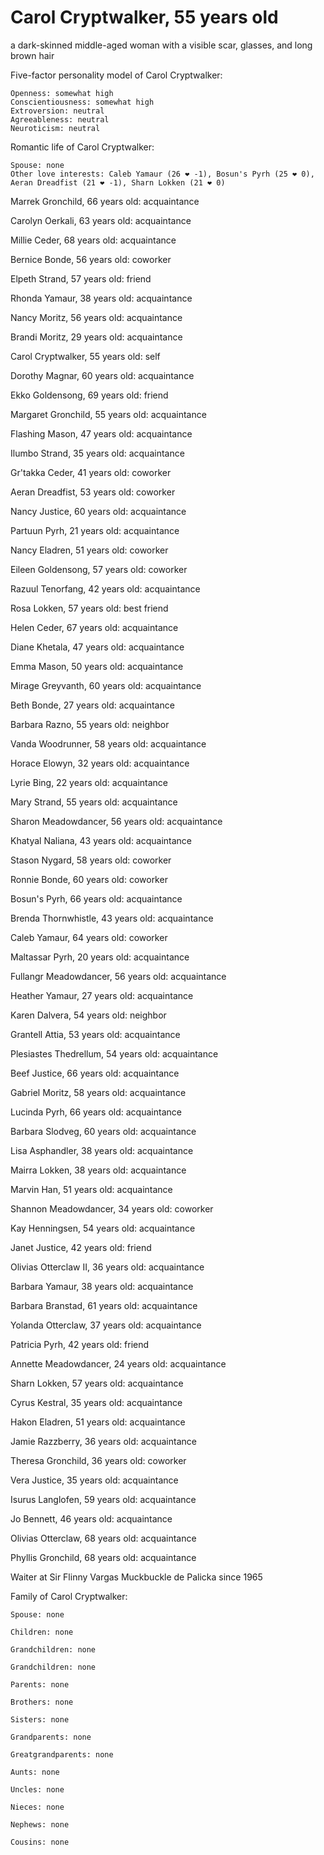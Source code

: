 # Carol Cryptwalker, 55 years old
a dark-skinned middle-aged woman with a visible scar, glasses, and long brown hair

Five-factor personality model of Carol Cryptwalker:

	Openness: somewhat high
	Conscientiousness: somewhat high
	Extroversion: neutral
	Agreeableness: neutral
	Neuroticism: neutral


Romantic life of Carol Cryptwalker:

	Spouse: none
	Other love interests: Caleb Yamaur (26 ❤ -1), Bosun's Pyrh (25 ❤ 0), Aeran Dreadfist (21 ❤ -1), Sharn Lokken (21 ❤ 0)

Marrek Gronchild, 66 years old: acquaintance

Carolyn Oerkali, 63 years old: acquaintance

Millie Ceder, 68 years old: acquaintance

Bernice Bonde, 56 years old: coworker

Elpeth Strand, 57 years old: friend

Rhonda Yamaur, 38 years old: acquaintance

Nancy Moritz, 56 years old: acquaintance

Brandi Moritz, 29 years old: acquaintance

Carol Cryptwalker, 55 years old: self

Dorothy Magnar, 60 years old: acquaintance

Ekko Goldensong, 69 years old: friend

Margaret Gronchild, 55 years old: acquaintance

Flashing Mason, 47 years old: acquaintance

Ilumbo Strand, 35 years old: acquaintance

Gr'takka Ceder, 41 years old: coworker

Aeran Dreadfist, 53 years old: coworker

Nancy Justice, 60 years old: acquaintance

Partuun Pyrh, 21 years old: acquaintance

Nancy Eladren, 51 years old: coworker

Eileen Goldensong, 57 years old: coworker

Razuul Tenorfang, 42 years old: acquaintance

Rosa Lokken, 57 years old: best friend

Helen Ceder, 67 years old: acquaintance

Diane Khetala, 47 years old: acquaintance

Emma Mason, 50 years old: acquaintance

Mirage Greyvanth, 60 years old: acquaintance

Beth Bonde, 27 years old: acquaintance

Barbara Razno, 55 years old: neighbor

Vanda Woodrunner, 58 years old: acquaintance

Horace Elowyn, 32 years old: acquaintance

Lyrie Bing, 22 years old: acquaintance

Mary Strand, 55 years old: acquaintance

Sharon Meadowdancer, 56 years old: acquaintance

Khatyal Naliana, 43 years old: acquaintance

Stason Nygard, 58 years old: coworker

Ronnie Bonde, 60 years old: coworker

Bosun's Pyrh, 66 years old: acquaintance

Brenda Thornwhistle, 43 years old: acquaintance

Caleb Yamaur, 64 years old: coworker

Maltassar Pyrh, 20 years old: acquaintance

Fullangr Meadowdancer, 56 years old: acquaintance

Heather Yamaur, 27 years old: acquaintance

Karen Dalvera, 54 years old: neighbor

Grantell Attia, 53 years old: acquaintance

Plesiastes Thedrellum, 54 years old: acquaintance

Beef Justice, 66 years old: acquaintance

Gabriel Moritz, 58 years old: acquaintance

Lucinda Pyrh, 66 years old: acquaintance

Barbara Slodveg, 60 years old: acquaintance

Lisa Asphandler, 38 years old: acquaintance

Mairra Lokken, 38 years old: acquaintance

Marvin Han, 51 years old: acquaintance

Shannon Meadowdancer, 34 years old: coworker

Kay Henningsen, 54 years old: acquaintance

Janet Justice, 42 years old: friend

Olivias Otterclaw II, 36 years old: acquaintance

Barbara Yamaur, 38 years old: acquaintance

Barbara Branstad, 61 years old: acquaintance

Yolanda Otterclaw, 37 years old: acquaintance

Patricia Pyrh, 42 years old: friend

Annette Meadowdancer, 24 years old: acquaintance

Sharn Lokken, 57 years old: acquaintance

Cyrus Kestral, 35 years old: acquaintance

Hakon Eladren, 51 years old: acquaintance

Jamie Razzberry, 36 years old: acquaintance

Theresa Gronchild, 36 years old: coworker

Vera Justice, 35 years old: acquaintance

Isurus Langlofen, 59 years old: acquaintance

Jo Bennett, 46 years old: acquaintance

Olivias Otterclaw, 68 years old: acquaintance

Phyllis Gronchild, 68 years old: acquaintance

Waiter at Sir Flinny Vargas Muckbuckle de Palicka since 1965


Family of Carol Cryptwalker:

	Spouse: none

	Children: none

	Grandchildren: none

	Grandchildren: none

	Parents: none

	Brothers: none

	Sisters: none

	Grandparents: none

	Greatgrandparents: none

	Aunts: none

	Uncles: none

	Nieces: none

	Nephews: none

	Cousins: none

